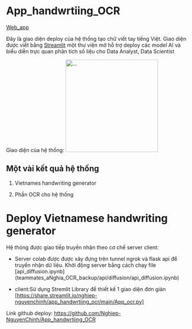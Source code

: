 # App_handwrtiing_OCR
[Web_app](https://share.streamlit.io/nghiep-nguyenchinh/app_handwrtiing_ocr/main/App_ocr.py)

Đây là giao diện deploy của hệ thống tạo chữ viết tay tiếng Việt. Giao diện được viết 
bằng [Streamlit](https://streamlit.io/) một thư viện mở hỗ trợ deploy các model AI và biểu diễn trực quan phân tích số liệu cho Data Analyst, Data Scientist

Giao diện của hệ thống:
<img src="https://..." alt="..." width="250" />


## Một vài kết quả hệ thống
1. Vietnames handwriting generator

2. Phần OCR cho hệ thống


#  Deploy Vietnamese handwriting generator

Hệ thóng được giao tiếp truyền nhận theo cơ chế server client:

+ Server colab được được xây đựng trên tunnel ngrok và flask api để truyền nhận dữ liệu. Khởi động server bằng cách chạy file [api_diffusion.ipynb]  (teammates_aNghia_OCR_backup/api/diffusion/api_diffusion.ipynb) 

+ client:Sử dụng Stremlit Library để thiết kế 1 giao diện đơn giản [https://share.streamlit.io/nghiep-nguyenchinh/app_handwrtiing_ocr/main/App_ocr.py]

Link github deploy: https://github.com/Nghiep-NguyenChinh/App_handwrtiing_OCR
